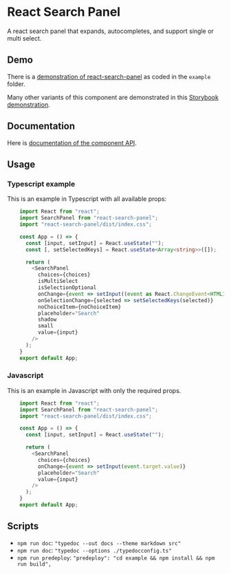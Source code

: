 # React Search Panel

A react search panel that expands, autocompletes, and support single or multi select.

## Demo

There is a [demonstration of react-search-panel](https://jeremydavidson.github.io/react-search-panel/demo) as coded in the `example` folder.

Many other variants of this component are demonstrated in this [Storybook demonstration](https://jeremydavidson.github.io/react-search-panel/storybook).

## Documentation

Here is [documentation of the component API](https://jeremydavidson.github.io/react-search-panel/doc).

## Usage

### Typescript example

This is an example in Typescript with all available props:

```typescript
    import React from "react";
    import SearchPanel from "react-search-panel";
    import "react-search-panel/dist/index.css";

    const App = () => {
      const [input, setInput] = React.useState("");
      const [, setSelectedKeys] = React.useState<Array<string>>([]);

      return (
        <SearchPanel
          choices={choices}
          isMultiSelect
          isSelectionOptional
          onChange={event => setInput((event as React.ChangeEvent<HTMLInputElement>).target.value)}
          onSelectionChange={selected => setSelectedKeys(selected)}
          noChoiceItem={noChoiceItem}
          placeholder="Search"
          shadow
          small
          value={input}
        />
      );
    }
    export default App;
```

### Javascript

This is an example in Javascript with only the required props.

```javascript
    import React from "react";
    import SearchPanel from "react-search-panel";
    import "react-search-panel/dist/index.css";

    const App = () => {
      const [input, setInput] = React.useState("");

      return (
        <SearchPanel
          choices={choices}
          onChange={event => setInput(event.target.value)}
          placeholder="Search"
          value={input}
        />
      );
    }
    export default App;
```

## Scripts

- `npm run doc`: `"typedoc --out docs --theme markdown src"`
- `npm run doc`: `"typedoc --options ./typedocconfig.ts"`
- `npm run predeploy`: `"predeploy": "cd example && npm install && npm run build",`
